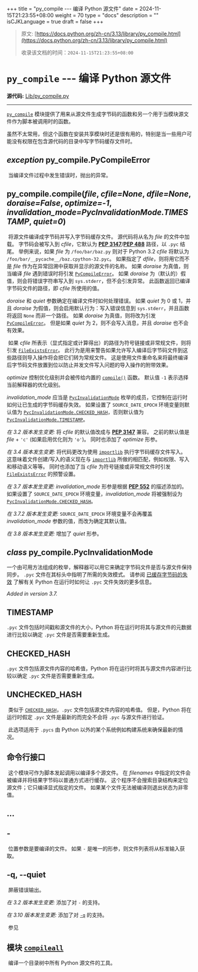 +++
title = "py_compile --- 编译 Python 源文件"
date = 2024-11-15T21:23:55+08:00
weight = 70
type = "docs"
description = ""
isCJKLanguage = true
draft = false
+++

> 原文: [https://docs.python.org/zh-cn/3.13/library/py_compile.html](https://docs.python.org/zh-cn/3.13/library/py_compile.html)
>
> 收录该文档的时间：`2024-11-15T21:23:55+08:00`

# `py_compile` --- 编译 Python 源文件

**源代码:** [Lib/py_compile.py](https://github.com/python/cpython/tree/3.13/Lib/py_compile.py)

------

[`py_compile`](https://docs.python.org/zh-cn/3.13/library/py_compile.html#module-py_compile) 模块提供了用来从源文件生成字节码的函数和另一个用于当模块源文件作为脚本被调用时的函数。

​	虽然不太常用，但这个函数在安装共享模块时还是很有用的，特别是当一些用户可能没有权限在包含源代码的目录中写字节码缓存文件时。

## *exception* py_compile.**PyCompileError**

​	当编译文件过程中发生错误时，抛出的异常。

## py_compile.**compile**(*file*, *cfile=None*, *dfile=None*, *doraise=False*, *optimize=-1*, *invalidation_mode=PycInvalidationMode.TIMESTAMP*, *quiet=0*)

​	将源文件编译成字节码并写入字节码缓存文件。 源代码将从名为 *file* 的文件中加载。 字节码会被写入到 *cfile*，它默认为 [**PEP 3147**](https://peps.python.org/pep-3147/)/[**PEP 488**](https://peps.python.org/pep-0488/) 路径，以 `.pyc` 结尾。 举例来说，如果 *file* 为 `/foo/bar/baz.py` 则对于 Python 3.2 *cfile* 将默认为 `/foo/bar/__pycache__/baz.cpython-32.pyc`。 如果指定了 *dfile*，则将用它而不是 *file* 作为在异常回溯中获取并显示的源文件的名称。 如果 *doraise* 为真值，则当编译 *file* 遇到错误时将引发 [`PyCompileError`](https://docs.python.org/zh-cn/3.13/library/py_compile.html#py_compile.PyCompileError)。 如果 *doraise* 为（默认的）假值，则会将错误字符串写入到 `sys.stderr`，但不会引发异常。 此函数返回已编译字节码文件的路径，即 *cfile* 所使用的值。

*doraise* 和 *quiet* 参数确定在编译文件时如何处理错误。 如果 *quiet* 为 0 或 1，并且 *doraise* 为假值，则会启用默认行为：写入错误信息到 `sys.stderr`，并且函数将返回 `None` 而非一个路径。 如果 *doraise* 为真值，则将改为引发 [`PyCompileError`](https://docs.python.org/zh-cn/3.13/library/py_compile.html#py_compile.PyCompileError)。 但是如果 *quiet* 为 2，则不会写入消息，并且 *doraise* 也不会有效果。

​	如果 *cfile* 所表示（显式指定或计算得出）的路径为符号链接或非常规文件，则将引发 [`FileExistsError`](https://docs.python.org/zh-cn/3.13/library/exceptions.html#FileExistsError)。 此行为是用来警告如果允许写入编译后字节码文件到这些路径则导入操作将会把它们转为常规文件。 这是使用文件重命名来将最终编译后字节码文件放置到位以防止并发文件写入问题的导入操作的附带效果。

*optimize* 控制优化级别并会被传给内置的 [`compile()`](https://docs.python.org/zh-cn/3.13/library/functions.html#compile) 函数。 默认值 `-1` 表示选择当前解释器的优化级别。

*invalidation_mode* 应当是 [`PycInvalidationMode`](https://docs.python.org/zh-cn/3.13/library/py_compile.html#py_compile.PycInvalidationMode) 枚举的成员，它控制在运行时如何让已生成的字节码缓存失效。 如果设置了 `SOURCE_DATE_EPOCH` 环境变量则默认值为 [`PycInvalidationMode.CHECKED_HASH`](https://docs.python.org/zh-cn/3.13/library/py_compile.html#py_compile.PycInvalidationMode.CHECKED_HASH)，否则默认值为 [`PycInvalidationMode.TIMESTAMP`](https://docs.python.org/zh-cn/3.13/library/py_compile.html#py_compile.PycInvalidationMode.TIMESTAMP)。

*在 3.2 版本发生变更:* 将 *cfile* 的默认值改成与 [**PEP 3147**](https://peps.python.org/pep-3147/) 兼容。 之前的默认值是 *file* + `'c'` (如果启用优化则为 `'o'`)。 同时也添加了 *optimize* 形参。

*在 3.4 版本发生变更:* 将代码更改为使用 [`importlib`](https://docs.python.org/zh-cn/3.13/library/importlib.html#module-importlib) 执行字节码缓存文件写入。 这意味着文件创建/写入的语义现在与 [`importlib`](https://docs.python.org/zh-cn/3.13/library/importlib.html#module-importlib) 所做的相匹配，例如权限、写入和移动语义等等。 同时也添加了当 *cfile* 为符号链接或非常规文件时引发 [`FileExistsError`](https://docs.python.org/zh-cn/3.13/library/exceptions.html#FileExistsError) 的预警设置。

*在 3.7 版本发生变更:* *invalidation_mode* 形参是根据 [**PEP 552**](https://peps.python.org/pep-0552/) 的描述添加的。 如果设置了 `SOURCE_DATE_EPOCH` 环境变量，*invalidation_mode* 将被强制设为 [`PycInvalidationMode.CHECKED_HASH`](https://docs.python.org/zh-cn/3.13/library/py_compile.html#py_compile.PycInvalidationMode.CHECKED_HASH)。

*在 3.7.2 版本发生变更:* `SOURCE_DATE_EPOCH` 环境变量不会再覆盖 *invalidation_mode* 参数的值，而改为确定其默认值。

*在 3.8 版本发生变更:* 增加了 *quiet* 形参。

## *class* py_compile.**PycInvalidationMode**

​	一个由可用方法组成的枚举，解释器可以用它来确定字节码文件是否与源文件保持同步。 `.pyc` 文件在其标头中指明了所需的失效模式。 请参阅 [已缓存字节码的失效](https://docs.python.org/zh-cn/3.13/reference/import.html#pyc-invalidation) 了解有关 Python 在运行时如何让 `.pyc` 文件失效的更多信息。

*Added in version 3.7.*

## **TIMESTAMP**

`.pyc` 文件包括时间戳和源文件的大小，Python 将在运行时将其与源文件的元数据进行比较以确定 `.pyc` 文件是否需要重新生成。

## **CHECKED_HASH**

`.pyc` 文件包括源文件内容的哈希值，Python 将在运行时将其与源文件内容进行比较以确定 `.pyc` 文件是否需要重新生成。

## **UNCHECKED_HASH**

​	类似于 [`CHECKED_HASH`](https://docs.python.org/zh-cn/3.13/library/py_compile.html#py_compile.PycInvalidationMode.CHECKED_HASH)，`.pyc` 文件包括源文件内容的哈希值。 但是，Python 将在运行时假定 `.pyc` 文件是最新的而完全不会将 `.pyc` 与源文件进行验证。

​	此选项适用于 `.pycs` 由 Python 以外的某个系统例如构建系统来确保最新的情况。



## 命令行接口

​	这个模块可作为脚本发起调用以编译多个源文件。 在 *filenames* 中指定的文件会被编译并将结果字节码以普通方式进行缓存。 这个程序不会搜索目录结构来定位源文件；它只编译显式指定的文件。 如果某个文件无法被编译则退出状态为非零值。

## **<file>** ... <fileN>

## **-**

​	位置参数是要编译的文件。 如果 `-` 是唯一的形参，则文件列表将从标准输入获取。

## **-q**, **--quiet**

​	屏蔽错误输出。

*在 3.2 版本发生变更:* 添加了对 `-` 的支持。

*在 3.10 版本发生变更:* 添加了对 [`-q`](https://docs.python.org/zh-cn/3.13/library/py_compile.html#cmdoption-python-m-py_compile-q) 的支持。

​	参见

## 模块 [`compileall`](https://docs.python.org/zh-cn/3.13/library/compileall.html#module-compileall)

​	编译一个目录树中所有 Python 源文件的工具。
